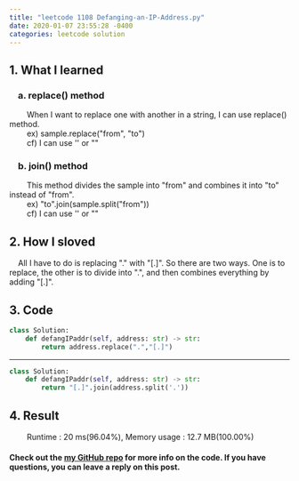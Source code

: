 ```yaml
---
title: "leetcode 1108 Defanging-an-IP-Address.py"
date: 2020-01-07 23:55:28 -0400
categories: leetcode solution
---
```


## 1. What I learned
### &nbsp;&nbsp;&nbsp;&nbsp;a. replace() method
&nbsp;&nbsp;&nbsp;&nbsp;&nbsp;&nbsp;&nbsp;&nbsp;When I want to replace one with another in a string, I can use replace() method.  
&nbsp;&nbsp;&nbsp;&nbsp;&nbsp;&nbsp;&nbsp;&nbsp;ex) sample.replace("from", "to")  
&nbsp;&nbsp;&nbsp;&nbsp;&nbsp;&nbsp;&nbsp;&nbsp;cf) I can use '' or ""

### &nbsp;&nbsp;&nbsp;&nbsp;b. join() method
&nbsp;&nbsp;&nbsp;&nbsp;&nbsp;&nbsp;&nbsp;&nbsp;This method divides the sample into "from" and combines it into "to" instead of "from".  
&nbsp;&nbsp;&nbsp;&nbsp;&nbsp;&nbsp;&nbsp;&nbsp;ex) "to".join(sample.split("from"))  
&nbsp;&nbsp;&nbsp;&nbsp;&nbsp;&nbsp;&nbsp;&nbsp;cf) I can use '' or ""

## 2. How I sloved
&nbsp;&nbsp;&nbsp;&nbsp;All I have to do is replacing "." with "[.]". So there are two ways. One is to replace, the other is to divide into ".", and then combines everything by adding "[.]".

## 3. Code
```python
class Solution:  
    def defangIPaddr(self, address: str) -> str:  
        return address.replace(".","[.]")  
```
---

```python
class Solution:  
    def defangIPaddr(self, address: str) -> str:  
        return "[.]".join(address.split('.'))  
```

## 4. Result
&nbsp;&nbsp;&nbsp;&nbsp;&nbsp;&nbsp;&nbsp;&nbsp;Runtime : 20 ms(96.04%), Memory usage : 12.7 MB(100.00%)  

#### Check out the [my GitHub repo][hyuk-gh] for more info on the code. If you have questions, you can leave a reply on this post.

[hyuk-gh]:   https://github.com/dlgur1994/StudyAlgorithms/tree/master/leetcode
